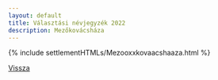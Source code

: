 ```yaml
---
layout: default
title: Választási névjegyzék 2022
description: Mezőkovácsháza
---
```


{% include settlementHTMLs/Mezooxxkovaacshaaza.html %}

[Vissza](../)